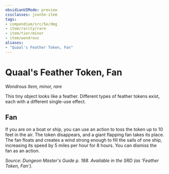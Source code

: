 ```yaml
---
obsidianUIMode: preview
cssclasses: json5e-item
tags:
- compendium/src/5e/dmg
- item/rarity/rare
- item/tier/minor
- item/wondrous
aliases: 
- "Quaal's Feather Token, Fan"
---
```

# Quaal's Feather Token, Fan
*Wondrous Item, minor, rare*  


This tiny object looks like a feather. Different types of feather tokens exist, each with a different single-use effect.

## Fan

If you are on a boat or ship, you can use an action to toss the token up to 10 feet in the air. The token disappears, and a giant flapping fan takes its place. The fan floats and creates a wind strong enough to fill the sails of one ship, increasing its speed by 5 miles per hour for 8 hours. You can dismiss the fan as an action.

*Source: Dungeon Master's Guide p. 188. Available in the SRD (as 'Feather Token, Fan').*